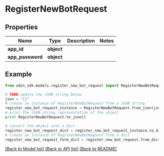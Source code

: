 # RegisterNewBotRequest


## Properties

Name | Type | Description | Notes
------------ | ------------- | ------------- | -------------
**app_id** | **object** |  | 
**app_password** | **object** |  | 

## Example

```python
from odin_sdk.models.register_new_bot_request import RegisterNewBotRequest

# TODO update the JSON string below
json = "{}"
# create an instance of RegisterNewBotRequest from a JSON string
register_new_bot_request_instance = RegisterNewBotRequest.from_json(json)
# print the JSON string representation of the object
print RegisterNewBotRequest.to_json()

# convert the object into a dict
register_new_bot_request_dict = register_new_bot_request_instance.to_dict()
# create an instance of RegisterNewBotRequest from a dict
register_new_bot_request_form_dict = register_new_bot_request.from_dict(register_new_bot_request_dict)
```
[[Back to Model list]](../README.md#documentation-for-models) [[Back to API list]](../README.md#documentation-for-api-endpoints) [[Back to README]](../README.md)


